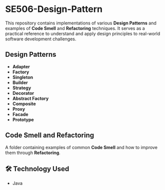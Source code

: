 # SE506-Design-Pattern

This repository contains implementations of various **Design Patterns** and examples of **Code Smell** and **Refactoring** techniques. It serves as a practical reference to understand and apply design principles to real-world software development challenges.

## Design Patterns
- **Adapter**
- **Factory**
- **Singleton**
- **Builder**
- **Strategy**
- **Decorator**
- **Abstract Factory**
- **Composite**
- **Proxy**
- **Facade**
- **Prototype**

## Code Smell and Refactoring
A folder containing examples of common **Code Smell** and how to improve them through **Refactoring**.

## 🛠️ Technology Used
- Java
